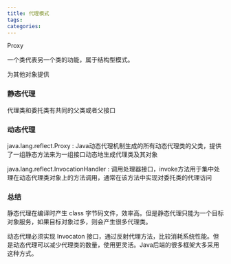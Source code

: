 ```yaml
---
title: 代理模式
tags:
categories:
---
```


Proxy

一个类代表另一个类的功能，属于结构型模式。

为其他对象提供

### 静态代理

代理类和委托类有共同的父类或者父接口

### 动态代理

java.lang.reflect.Proxy : Java动态代理机制生成的所有动态代理类的父类，提供了一组静态方法来为一组接口动态地生成代理类及其对象

java.lang.reflect.InvocationHandler : 调用处理器接口，invoke方法用于集中处理在动态代理类对象上的方法调用，通常在该方法中实现对委托类的代理访问

### 总结

静态代理在编译时产生 class 字节码文件，效率高。但是静态代理只能为一个目标对象服务，如果目标对象过多，则会产生很多代理类。

动态代理必须实现 Invocaton 接口，通过反射代理方法，比较消耗系统性能。但是动态代理可以减少代理类的数量，使用更灵活。Java后端的很多框架大多采用这种方式。
